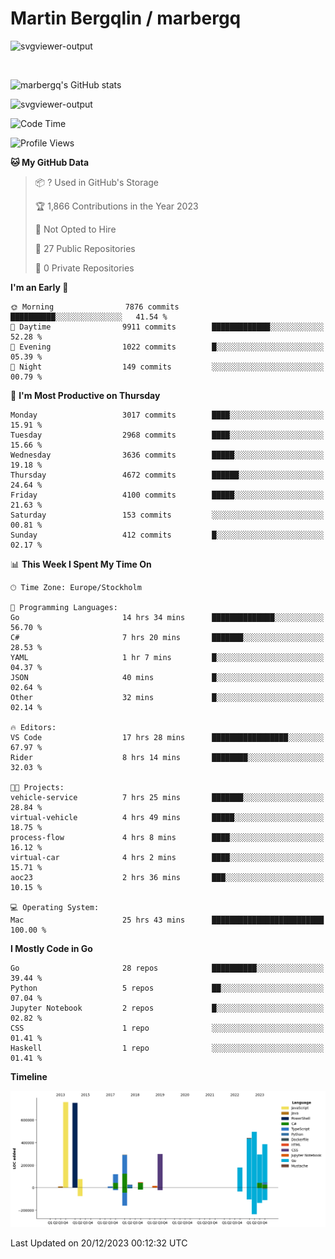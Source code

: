 # Martin Bergqlin / marbergq

![svgviewer-output](https://user-images.githubusercontent.com/2405410/206014777-22d41ecb-c24f-421d-b7d9-bba2cb5bb0de.svg)

<br>

<!--- [![Martin's Week](https://github-readme-stats.vercel.app/api/wakatime?username=marbergq&theme=dark)](https://github.com/anuraghazra/github-readme-stats) -->

![marbergq's GitHub stats](https://github-readme-stats.vercel.app/api?username=marbergq&count_private=true&show_icons=true)

![svgviewer-output](https://wakatime.com/badge/user/3f0a2069-6683-4e19-9a4a-7d21ea815067.svg)

<!--START_SECTION:waka-->
![Code Time](http://img.shields.io/badge/Code%20Time-3%2C623%20hrs%2023%20mins-blue)

![Profile Views](http://img.shields.io/badge/Profile%20Views-0-blue)

**🐱 My GitHub Data** 

> 📦 ? Used in GitHub's Storage 
 > 
> 🏆 1,866 Contributions in the Year 2023
 > 
> 🚫 Not Opted to Hire
 > 
> 📜 27 Public Repositories 
 > 
> 🔑 0 Private Repositories 
 > 
**I'm an Early 🐤** 

```text
🌞 Morning                7876 commits        ██████████░░░░░░░░░░░░░░░   41.54 % 
🌆 Daytime                9911 commits        █████████████░░░░░░░░░░░░   52.28 % 
🌃 Evening                1022 commits        █░░░░░░░░░░░░░░░░░░░░░░░░   05.39 % 
🌙 Night                  149 commits         ░░░░░░░░░░░░░░░░░░░░░░░░░   00.79 % 
```
📅 **I'm Most Productive on Thursday** 

```text
Monday                   3017 commits        ████░░░░░░░░░░░░░░░░░░░░░   15.91 % 
Tuesday                  2968 commits        ████░░░░░░░░░░░░░░░░░░░░░   15.66 % 
Wednesday                3636 commits        █████░░░░░░░░░░░░░░░░░░░░   19.18 % 
Thursday                 4672 commits        ██████░░░░░░░░░░░░░░░░░░░   24.64 % 
Friday                   4100 commits        █████░░░░░░░░░░░░░░░░░░░░   21.63 % 
Saturday                 153 commits         ░░░░░░░░░░░░░░░░░░░░░░░░░   00.81 % 
Sunday                   412 commits         █░░░░░░░░░░░░░░░░░░░░░░░░   02.17 % 
```


📊 **This Week I Spent My Time On** 

```text
🕑︎ Time Zone: Europe/Stockholm

💬 Programming Languages: 
Go                       14 hrs 34 mins      ██████████████░░░░░░░░░░░   56.70 % 
C#                       7 hrs 20 mins       ███████░░░░░░░░░░░░░░░░░░   28.53 % 
YAML                     1 hr 7 mins         █░░░░░░░░░░░░░░░░░░░░░░░░   04.37 % 
JSON                     40 mins             █░░░░░░░░░░░░░░░░░░░░░░░░   02.64 % 
Other                    32 mins             █░░░░░░░░░░░░░░░░░░░░░░░░   02.14 % 

🔥 Editors: 
VS Code                  17 hrs 28 mins      █████████████████░░░░░░░░   67.97 % 
Rider                    8 hrs 14 mins       ████████░░░░░░░░░░░░░░░░░   32.03 % 

🐱‍💻 Projects: 
vehicle-service          7 hrs 25 mins       ███████░░░░░░░░░░░░░░░░░░   28.84 % 
virtual-vehicle          4 hrs 49 mins       █████░░░░░░░░░░░░░░░░░░░░   18.75 % 
process-flow             4 hrs 8 mins        ████░░░░░░░░░░░░░░░░░░░░░   16.12 % 
virtual-car              4 hrs 2 mins        ████░░░░░░░░░░░░░░░░░░░░░   15.71 % 
aoc23                    2 hrs 36 mins       ███░░░░░░░░░░░░░░░░░░░░░░   10.15 % 

💻 Operating System: 
Mac                      25 hrs 43 mins      █████████████████████████   100.00 % 
```

**I Mostly Code in Go** 

```text
Go                       28 repos            ██████████░░░░░░░░░░░░░░░   39.44 % 
Python                   5 repos             ██░░░░░░░░░░░░░░░░░░░░░░░   07.04 % 
Jupyter Notebook         2 repos             █░░░░░░░░░░░░░░░░░░░░░░░░   02.82 % 
CSS                      1 repo              ░░░░░░░░░░░░░░░░░░░░░░░░░   01.41 % 
Haskell                  1 repo              ░░░░░░░░░░░░░░░░░░░░░░░░░   01.41 % 
```



**Timeline**

![Lines of Code chart](https://raw.githubusercontent.com/marbergq/marbergq/main/assets/bar_graph.png)


 Last Updated on 20/12/2023 00:12:32 UTC
<!--END_SECTION:waka-->
